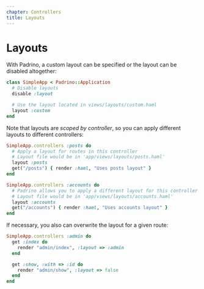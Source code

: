 ```yaml
---
chapter: Controllers
title: Layouts
---
```


# Layouts

With Padrino, a custom layout can be specified or the layout can be disabled
altogether:

```ruby
class SimpleApp < Padrino::Application
  # Disable layouts
  disable :layout

  # Use the layout located in views/layouts/custom.haml
  layout :custom
end
```

Note that layouts are *scoped by controller*, so you can apply different layouts
to different controllers:

```ruby
SimpleApp.controllers :posts do
  # Apply a layout for routes in this controller
  # Layout file would be in 'app/views/layouts/posts.haml'
  layout :posts
  get("/posts") { render :haml, "Uses posts layout" }
end

SimpleApp.controllers :accounts do
  # Padrino allows you to apply a different layout for this controller
  # Layout file would be in 'app/views/layouts/accounts.haml'
  layout :accounts
  get("/accounts") { render :haml, "Uses accounts layout" }
end
```

If necessary, you also can overwrite the layout for a given route:

```ruby
SimpleApp.controllers :admin do
  get :index do
    render "admin/index", :layout => :admin
  end

  get :show, :with => :id do
    render "admin/show", :layout => false
  end
end
```
